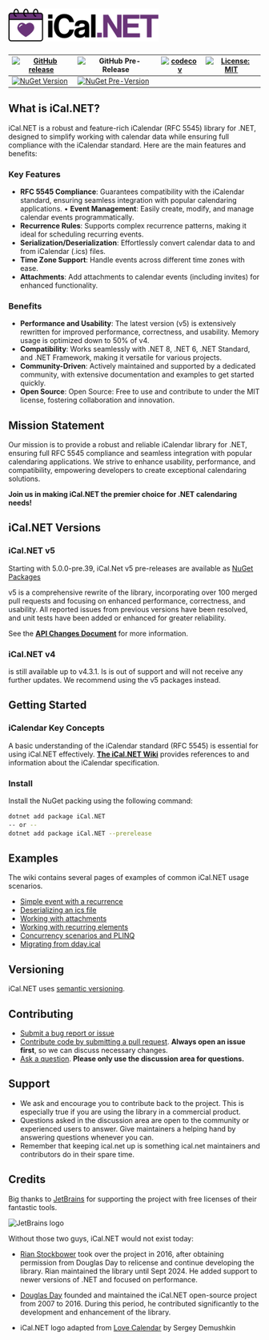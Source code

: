 ﻿# <img src="assets/logo.png" style="width:300px;">


| [![GitHub release](https://img.shields.io/github/release/ical-org/ical.net.svg?sort=semver)](https://github.com/ical-org/ical.net/releases/latest) | ![GitHub Pre-Release](https://img.shields.io/github/v/release/ical-org/ical.net?include_prereleases&sort=semver&display_name=tag&label=pre-release&color=green) | [![codecov](https://codecov.io/gh/ical-org/ical.net/branch/main/graph/badge.svg)](https://codecov.io/gh/ical-org/ical.net) | [![License: MIT](https://img.shields.io/badge/License-MIT-brightgreen.svg)](https://github.com/ical-org/ical.net/blob/main/license.md) |  
|----------|----------|----------|----------|  
| [![NuGet Version](https://img.shields.io/nuget/v/ical.net)](https://www.nuget.org/packages/Ical.Net)  | [![NuGet Pre-Version](https://img.shields.io/nuget/vpre/ical.net?color=green&label=pre-nuget)](https://www.nuget.org/packages/Ical.Net#versions-body-tab)  |   |   |  

## What is iCal.NET?
iCal.NET is a robust and feature-rich iCalendar (RFC 5545) library for .NET, designed to simplify working with calendar data while ensuring full compliance with the iCalendar standard. Here are the main features and benefits:

### Key Features

* **RFC 5545 Compliance**: Guarantees compatibility with the iCalendar standard, ensuring seamless integration with popular calendaring applications.
• **Event Management**: Easily create, modify, and manage calendar events programmatically.
* **Recurrence Rules**: Supports complex recurrence patterns, making it ideal for scheduling recurring events.
* **Serialization/Deserialization**: Effortlessly convert calendar data to and from iCalendar (.ics) files.
* **Time Zone Support**: Handle events across different time zones with ease.
* **Attachments**: Add attachments to calendar events (including invites) for enhanced functionality.

### Benefits

* **Performance and Usability**: The latest version (v5) is extensively rewritten for improved performance, correctness, and usability. Memory usage is optimized down to 50% of v4.
* **Compatibility**: Works seamlessly with .NET 8, .NET 6, .NET Standard, and .NET Framework, making it versatile for various projects.
* **Community-Driven**: Actively maintained and supported by a dedicated community, with extensive documentation and examples to get started quickly.
* **Open Source**: Open Source: Free to use and contribute to under the MIT license, fostering collaboration and innovation.

## Mission Statement

Our mission is to provide a robust and reliable iCalendar library for .NET, ensuring full RFC 5545 compliance and seamless integration with popular calendaring applications. We strive to enhance usability, performance, and compatibility, empowering developers to create exceptional calendaring solutions. 

**Join us in making iCal.NET the premier choice for .NET calendaring needs!**

## iCal.NET Versions

### iCal.NET v5

Starting with 5.0.0-pre.39, iCal.Net v5 pre-releases are available as [NuGet Packages](https://www.nuget.org/packages/Ical.Net)

v5 is a comprehensive rewrite of the library, incorporating over 100 merged pull requests and focusing on enhanced performance, correctness, and usability. All reported issues from previous versions have been resolved, and unit tests have been added or enhanced for greater reliability.

See the **[API Changes Document](https://github.com/ical-org/ical.net/wiki/API-Changes-v4-to-v5)** for more information.

### iCal.NET v4
is still available up to v4.3.1. Is is out of support and will not receive any further updates. We recommend using the v5 packages instead.

## Getting Started

### iCalendar Key Concepts

A basic understanding of the iCalendar standard (RFC 5545) is essential for using iCal.NET effectively. 
 **[The iCal.NET Wiki](https://github.com/ical-org/ical.net/wiki)** provides references to and information about the iCalendar specification.

### Install

Install the NuGet packing using the following command:

```sh
dotnet add package iCal.NET
-- or --
dotnet add package iCal.NET --prerelease
```

## Examples

The wiki contains several pages of examples of common iCal.NET usage scenarios.

* [Simple event with a recurrence](https://github.com/ical-org/ical.net/wiki)
* [Deserializing an ics file](https://github.com/ical-org/ical.net/wiki/Deserialize-an-ics-file)
* [Working with attachments](https://github.com/ical-org/ical.net/wiki/Working-with-attachments)
* [Working with recurring elements](https://github.com/ical-org/ical.net/wiki/Working-with-recurring-elements)
* [Concurrency scenarios and PLINQ](https://github.com/ical-org/ical.net/wiki/Concurrency-scenarios-and-PLINQ)
* [Migrating from dday.ical](https://github.com/ical-org/ical.net/wiki/Migrating-from-dday.ical)

## Versioning

iCal.NET uses [semantic versioning](http://semver.org/).

## Contributing

* [Submit a bug report or issue](https://github.com/ical-org/ical.net/wiki/Filing-a-(good)-bug-report)
* [Contribute code by submitting a pull request](https://github.com/ical-org/ical.net/wiki/Contributing-a-(good)-pull-request). **Always open an issue first**, so we can discuss necessary changes.
* [Ask a question](https://github.com/ical-org/ical.net/discussions). **Please only use the discussion area for questions.**

## Support

* We ask and encourage you to contribute back to the project. This is especially true if you are using the library in a commercial product.
* Questions asked in the discussion area are open to the community or experienced users to answer. Give maintainers a helping hand by answering questions whenever you can.
* Remember that keeping ical.net up is something ical.net maintainers and contributors do in their spare time.

## Credits

Big thanks to [JetBrains](https://www.jetbrains.com/) for supporting the project with free licenses of their fantastic tools.

<img src="https://resources.jetbrains.com/storage/products/company/brand/logos/jetbrains.svg" alt="JetBrains logo" width="200"><br/>

Without those two guys, iCal.NET would not exist today:

* [Rian Stockbower](https://github.com/rianjs/) took over the project in 2016, after obtaining permission from Douglas Day to relicense and continue developing the library. Rian maintained the library until Sept 2024. He added support to newer versions of .NET and focused on performance.
* [Douglas Day](https://github.com/douglasday) founded and maintained the iCal.NET open-source project from 2007 to 2016. During this period, he contributed significantly to the development and enhancement of the library.

* iCal.NET logo adapted from [Love Calendar](https://thenounproject.com/term/love-calendar/116866/) by Sergey Demushkin
